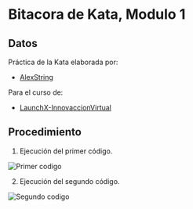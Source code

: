 # Bitacora de Kata, Modulo 1
## Datos

Práctica de la Kata elaborada por: 
- [AlexString](https://github.com/AlexString)

Para el curso de:
- [LaunchX-InnovaccionVirtual](https://github.com/LaunchX-InnovaccionVirtual)

## Procedimiento

1. Ejecución del primer código.

<img title="Ejecutando primer código" alt="Primer codigo" src="./resources/00_ejecucion.png" />

2. Ejecución del segundo código.

<img title="Ejecutando segundo código" alt="Segundo codigo" src="./resources/01_ejecucion.png" />